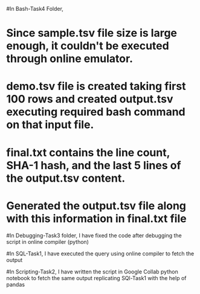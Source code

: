 #In Bash-Task4 Folder, 
# Since sample.tsv file size is large enough, it couldn't be executed through online emulator.
# demo.tsv file is created taking first 100 rows and created output.tsv executing required bash command on that input file.


# final.txt contains the line count, SHA-1 hash, and the last 5 lines of the output.tsv content. 
# Generated the output.tsv file along with this information in final.txt file


#In Debugging-Task3 folder, 
I have fixed the code after debugging the script in online compiler (python)


#In SQL-Task1,
I have executed the query using online compiler to fetch the output


#In Scripting-Task2,
I have written the script in Google Collab python notebook to fetch the same output replicating SQl-Task1 with the help of pandas
